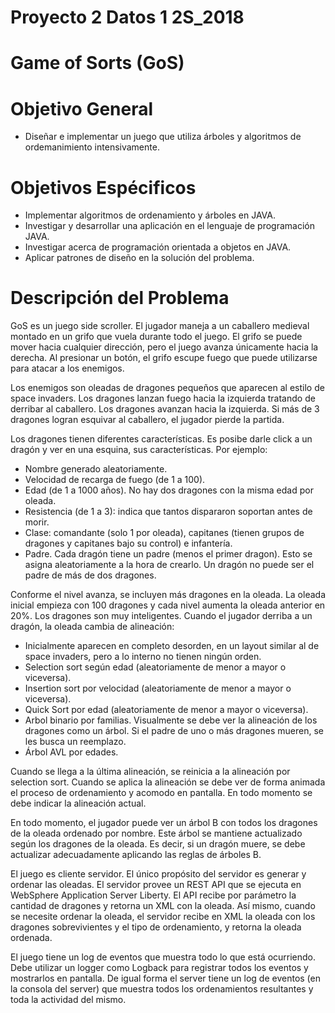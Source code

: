 # Proyecto 2 Datos 1 2S_2018
# Game of Sorts (GoS) 

# Objetivo General

- Diseñar e implementar un juego que utiliza árboles y algoritmos de ordemanimiento intensivamente.

# Objetivos Espécificos

- Implementar algoritmos de ordenamiento y árboles en JAVA.
- Investigar y desarrollar una aplicación en el lenguaje de programación JAVA.
- Investigar acerca de programación orientada a objetos en JAVA.
- Aplicar patrones de diseño en la solución del problema.

# Descripción del Problema

GoS es un juego side scroller. El jugador maneja a un caballero medieval montado en un grifo que vuela durante todo el juego. El grifo se puede mover hacia cualquier dirección, pero el juego avanza únicamente hacia la derecha. Al presionar un botón, el grifo escupe fuego que puede utilizarse para atacar a los enemigos.

Los enemigos son oleadas de dragones pequeños que aparecen al estilo de space invaders. Los dragones lanzan fuego hacia la izquierda tratando de derribar al caballero. Los dragones avanzan hacia la izquierda. Si más de 3 dragones logran esquivar al caballero, el jugador pierde la partida.

Los dragones tienen diferentes características. Es posibe darle click a un dragón y ver en una esquina, sus características. Por ejemplo:
- Nombre generado aleatoriamente.
- Velocidad de recarga de fuego (de 1 a 100).
- Edad (de 1 a 1000 años). No hay dos dragones con la misma edad por oleada.
- Resistencia (de 1 a 3): indica que tantos dispararon soportan antes de morir.
- Clase: comandante (solo 1 por oleada), capitanes (tienen grupos de dragones y capitanes bajo su control) e infantería.
- Padre. Cada dragón tiene un padre (menos el primer dragon). Esto se asigna aleatoriamente a la hora de crearlo. Un dragón no puede ser el padre de más de dos dragones.

Conforme el nivel avanza, se incluyen más dragones en la oleada. La oleada inicial empieza con 100 dragones y cada nivel aumenta la oleada anterior en 20%. Los dragones son muy inteligentes. Cuando el jugador derriba a un dragón, la oleada cambia de alineación:

- Inicialmente aparecen en completo desorden, en un layout similar al de space invaders, pero a lo interno no tienen ningún orden.
- Selection sort según edad (aleatoriamente de menor a mayor o viceversa).
- Insertion sort por velocidad (aleatoriamente de menor a mayor o viceversa).
- Quick Sort por edad (aleatoriamente de menor a mayor o viceversa).
- Arbol binario por familias. Visualmente se debe ver la alineación de los dragones como un árbol. Si el padre de uno o más dragones mueren, se les busca un reemplazo.
- Árbol AVL por edades.

Cuando se llega a la última alineación, se reinicia a la alineación por selection sort. Cuando se aplica la alineación se debe ver de forma animada el proceso de ordenamiento y acomodo en pantalla. En todo momento se debe indicar la alineación actual.

En todo momento, el jugador puede ver un árbol B con todos los dragones de la oleada ordenado por nombre. Este árbol se mantiene actualizado según los dragones de la oleada. Es decir, si un dragón muere, se debe actualizar adecuadamente aplicando las reglas de árboles B.

El juego es cliente servidor. El único propósito del servidor es generar y ordenar las oleadas. El servidor provee un REST API que se ejecuta en WebSphere Application Server Liberty. El API recibe por parámetro la cantidad de dragones y retorna un XML con la oleada. Así mismo, cuando se necesite ordenar la oleada, el servidor recibe en XML la oleada con los dragones sobrevivientes y el tipo de ordenamiento, y retorna la oleada ordenada.

El juego tiene un log de eventos que muestra todo lo que está ocurriendo. Debe utilizar un logger como Logback para registrar todos los eventos y mostrarlos en pantalla. De igual forma el server tiene un log de eventos (en la consola del server) que muestra todos los ordenamientos resultantes y toda la actividad del mismo.
